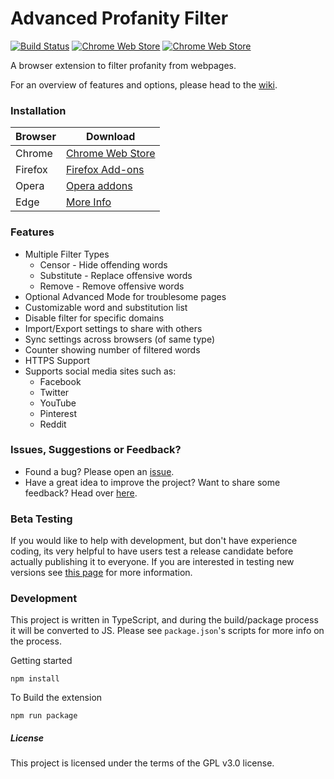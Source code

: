 # Advanced Profanity Filter
[![Build Status](https://img.shields.io/travis/com/richardfrost/AdvancedProfanityFilter/master.svg?style=flat-square)](https://travis-ci.com/richardfrost/AdvancedProfanityFilter)
[![Chrome Web Store](https://img.shields.io/chrome-web-store/d/piajkpdbaniagacofgklljacgjhefjeh.svg?style=flat-square)](https://chrome.google.com/webstore/detail/advanced-profanity-filter/piajkpdbaniagacofgklljacgjhefjeh)
[![Chrome Web Store](https://img.shields.io/chrome-web-store/stars/piajkpdbaniagacofgklljacgjhefjeh.svg?style=flat-square)](https://chrome.google.com/webstore/detail/advanced-profanity-filter/piajkpdbaniagacofgklljacgjhefjeh)

A browser extension to filter profanity from webpages.

For an overview of features and options, please head to the [wiki](https://github.com/richardfrost/AdvancedProfanityFilter/wiki).

### Installation
| Browser | Download |
|---------|----------|
| Chrome  | [Chrome Web Store](https://chrome.google.com/webstore/detail/advanced-profanity-filter/piajkpdbaniagacofgklljacgjhefjeh) |
| Firefox | [Firefox Add-ons](https://addons.mozilla.org/firefox/addon/advanced_profanity_filter)|
| Opera   | [Opera addons](https://addons.opera.com/en/extensions/details/advanced-profanity-filter/)
| Edge    | [More Info](https://github.com/richardfrost/AdvancedProfanityFilter/issues/102) |

### Features
* Multiple Filter Types
  * Censor - Hide offending words
  * Substitute - Replace offensive words
  * Remove - Remove offensive words
* Optional Advanced Mode for troublesome pages
* Customizable word and substitution list
* Disable filter for specific domains
* Import/Export settings to share with others
* Sync settings across browsers (of same type)
* Counter showing number of filtered words
* HTTPS Support
* Supports social media sites such as:
  * Facebook
  * Twitter
  * YouTube
  * Pinterest
  * Reddit

### Issues, Suggestions or Feedback?
* Found a bug? Please open an [issue](https://github.com/richardfrost/AdvancedProfanityFilter/issues/new).
* Have a great idea to improve the project? Want to share some feedback? Head over [here](https://goo.gl/forms/LTqFpJ0mCTsrgGgf2).

### Beta Testing
If you would like to help with development, but don't have experience coding, its very helpful to have users test a release candidate before actually publishing it to everyone. If you are interested in testing new versions see [this page](https://github.com/richardfrost/AdvancedProfanityFilter/wiki/Beta-Testing) for more information.

### Development
This project is written in TypeScript, and during the build/package process it will be converted to JS. Please see `package.json`'s scripts for more info on the process.

Getting started
```
npm install
```

To Build the extension
```
npm run package
```

##### License
This project is licensed under the terms of the GPL v3.0 license.
